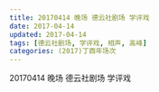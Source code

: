 ```yaml
---
title: 20170414 晚场 德云社剧场 学评戏
date: 2017-04-14
updated: 2017-04-14
tags: [德云社剧场, 学评戏, 相声, 高峰] 
categories: (2017)丁酉年场次 
---
```

20170414 晚场 德云社剧场 学评戏
